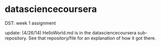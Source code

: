 datasciencecoursera
===================

DST: week 1 assignment


update:
(4/26/14) HelloWorld.md is in the datasciencecoursera sub-repository.  See that repository/file for an explanation of how it got there.
